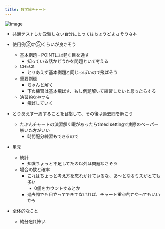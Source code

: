 ```yaml
---
title: 数学緑チャート
---
```


![image](https://gyazo.com/b73a3a50fd4838ce87d2576ca3f00ee2/thumb/1000)

* 共通テストしか受験しない自分にとってはちょうどよさそうな本

* 使用例②か⑤くらいが良さそう
  
  * 基本例題・POINTには軽く目を通す
    * 知っている話かどうかを問題といて考える
  * CHECK
    * とりあえず基本例題と同じっぽいので飛ばそう
  * 重要例題
    * ちゃんと解く
    * 下の練習は基本飛ばす、もし例題解いて練習したいと思ったらする
  * 演習的なやつら
    * 飛ばしていく
* とりあえず一周することを目指して、その後は過去問を解こう
  
  * たぶんチャートの演習解く暇があったらtimed settingで実際のペーパー解いた方がいい
    * 時間配分練習もできるので
* 単元
  
  * 統計
    * 知識ちょっと不足してたの以外は問題なさそう
  * 場合の数と確率
    * これはちょっと考え方を忘れかけているな、あ〜となるミスがとても多い
      * 0個をカウントするとか
    * 過去問でも目立ってできてなければ、チャート重点的にやってもいいかも
* 全体的なこと
  
  * 約分忘れ怖い
